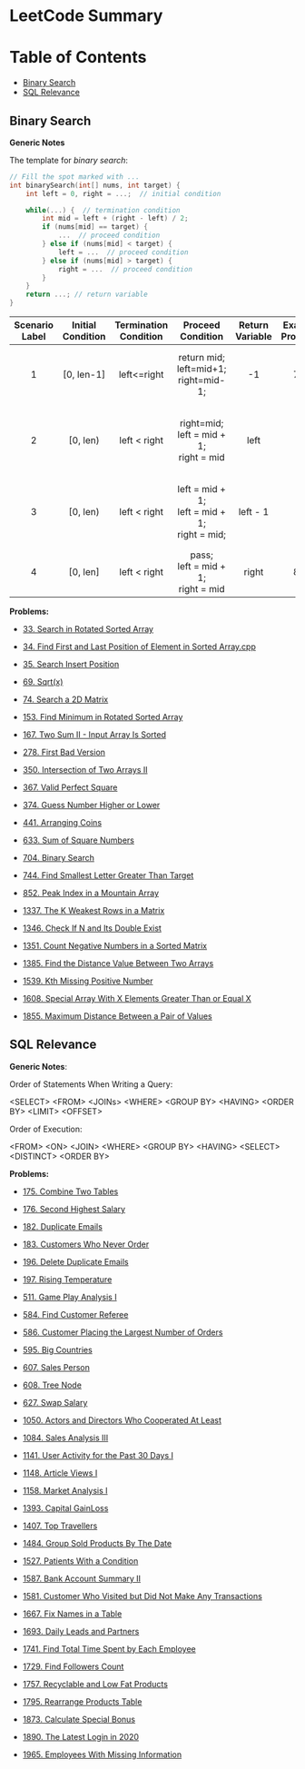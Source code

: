 # LeetCode Summary

# Table of Contents

- [Binary Search](#binary_search)
- [SQL Relevance](#sql)

## <a name='binary_search'>Binary Search</a>

**Generic Notes**

The template for *binary search*:

```cpp
// Fill the spot marked with ...
int binarySearch(int[] nums, int target) {
    int left = 0, right = ...;  // initial condition

    while(...) {  // termination condition
        int mid = left + (right - left) / 2;
        if (nums[mid] == target) {
            ...  // proceed condition
        } else if (nums[mid] < target) {
            left = ...  // proceed condition
        } else if (nums[mid] > target) {
            right = ...  // proceed condition
        }
    }
    return ...; // return variable
}
```

| Scenario Label | Initial Condition | Termination Condition | Proceed Condition                                    | Return Variable | Example Problems | Scenario                                    |
|:--------------:|:-----------------:|:---------------------:|:----------------------------------------------------:|:---------------:|:----------------:|:-------------------------------------------:|
| 1              | [0, len-1]        | left<=right           | return mid;<br/>left=mid+1;<br/>right=mid-1;         | -1              | 704              | Find a single number in a sorted array      |
| 2              | [0, len)          | left < right          | right=mid;<br/>left = mid + 1;<br/>right = mid       | left            |                  | Find the 1st occurence of a certain number  |
| 3              | [0, len)          | left < right          | left = mid + 1;<br/>left = mid + 1;<br/>right = mid; | left - 1        |                  | Find the last occurence of a certain number |
| 4              | [0, len]          | left < right          | pass;<br/>left = mid + 1;<br/>right = mid            | right           | 852              | Find the peak in a mountain array           |

**Problems:**

- [33. Search in Rotated Sorted Array](/Binary%20Search/33.%20Search%20in%20Rotated%20Sorted%20Array.cpp)

- [34. Find First and Last Position of Element in Sorted Array.cpp](/Binary%20Search/34.%20Find%20First%20and%20Last%20Position%20of%20Element%20in%20Sorted%20Array.cpp)

- [35. Search Insert Position](/Binary%20Search/35.%20Search%20Insert%20Position.cpp)

- [69. Sqrt(x)](/Binary%20Search/69.%20Sqrt(x).cpp)

- [74. Search a 2D Matrix](/Binary%20Search/74.%20Search%20a%202D%20Matrix.cpp)

- [153. Find Minimum in Rotated Sorted Array](/Binary%20Search/153.%20Find%20Minimum%20in%20Rotated%20Sorted%20Array.cpp)

- [167. Two Sum II - Input Array Is Sorted](/Binary%20Search/167.%20Two%20Sum%20II%20-%20Input%20Array%20Is%20Sorted.cpp)

- [278. First Bad Version](/Binary%20Search/278.%20First%20Bad%20Version.cpp)

- [350. Intersection of Two Arrays II](/Binary%20Search/350.%20Intersection%20of%20Two%20Arrays%20II.cpp)

- [367. Valid Perfect Square](/Binary%20Search/367.%20Valid%20Perfect%20Square.cpp)

- [374. Guess Number Higher or Lower](/Binary%20Search/374.%20Guess%20Number%20Higher%20or%20Lower.cpp)

- [441. Arranging Coins](/Binary%20Search/441.%20Arranging%20Coins.cpp)

- [633. Sum of Square Numbers](/Binary%20Search/633.%20Sum%20of%20Square%20Numbers.cpp)

- [704. Binary Search](/Binary%20Search/704%20Binary%20Search.cpp)

- [744. Find Smallest Letter Greater Than Target](/Binary%20Search/744.%20Find%20Smallest%20Letter%20Greater%20Than%20Target.cpp)

- [852. Peak Index in a Mountain Array](/Binary%20Search/852.%20Peak%20Index%20in%20a%20Mountain%20Array.cpp)

- [1337. The K Weakest Rows in a Matrix](/Binary%20Search/1337.%20The%20K%20Weakest%20Rows%20in%20a%20Matrix.cpp)

- [1346. Check If N and Its Double Exist](/Binary%20Search/1346.%20Check%20If%20N%20and%20Its%20Double%20Exist.cpp)

- [1351. Count Negative Numbers in a Sorted Matrix](/Binary%20Search/1351.%20Count%20Negative%20Numbers%20in%20a%20Sorted%20Matrix.cpp)

- [1385. Find the Distance Value Between Two Arrays](/Binary%20Search/1385.%20Find%20the%20Distance%20Value%20Between%20Two%20Arrays.cpp)

- [1539. Kth Missing Positive Number](/Binary%20Search/1539.%20Kth%20Missing%20Positive%20Number.cpp)

- [1608. Special Array With X Elements Greater Than or Equal X](/Binary%20Search/1608.%20Special%20Array%20With%20X%20Elements%20Greater%20Than%20or%20Equal%20X.cpp)

- [1855. Maximum Distance Between a Pair of Values](/Binary%20Search/1855.%20Maximum%20Distance%20Between%20a%20Pair%20of%20Values.cpp)

## <a name='sql'>SQL Relevance</a>

**Generic Notes**:

Order of Statements When Writing a Query:

\<SELECT\>  \<FROM\>  \<JOINs\> \<WHERE\> \<GROUP BY\> \<HAVING\> \<ORDER BY\> \<LIMIT\> \<OFFSET\>

Order of Execution:

\<FROM\> \<ON\> \<JOIN\> \<WHERE\> \<GROUP BY\> \<HAVING\> \<SELECT\> \<DISTINCT\> \<ORDER BY\>

**Problems:**

- [175. Combine Two Tables](/SQL%20Practice/175.%20Combine%20Two%20Tables.sql)

- [176. Second Highest Salary](/SQL%20Practice/176.%20Second%20Highest%20Salary.sql)

- [182. Duplicate Emails](/SQL%20Practice/182.%20Duplicate%20Emails.sql)

- [183. Customers Who Never Order](/SQL%20Practice/183.%20Customers%20Who%20Never%20Order.sql)

- [196. Delete Duplicate Emails](/SQL%20Practice/196.%20Delete%20Duplicate%20Emails.sql)

- [197. Rising Temperature](/SQL%20Practice/197.%20Rising%20Temperature.sql)

- [511. Game Play Analysis I](/SQL%20Practice/511.%20Game%20Play%20Analysis%20I.sql)

- [584. Find Customer Referee](/SQL%20Practice/584.%20Find%20Customer%20Referee.sql)

- [586. Customer Placing the Largest Number of Orders](/SQL%20Practice/586.%20Customer%20Placing%20the%20Largest%20Number%20of%20Orders.sql)

- [595. Big Countries](/SQL%20Practice/595.%20Big%20Countries.sql)

- [607. Sales Person](/SQL%20Practice/607.%20Sales%20Person.sql)

- [608. Tree Node](/SQL%20Practice/608.%20Tree%20Node.sql)

- [627. Swap Salary](/SQL%20Practice/627.%20Swap%20Salary.sql)

- [1050. Actors and Directors Who Cooperated At Least](/SQL%20Practice/1050.%20Actors%20and%20Directors%20Who%20Cooperated%20At%20Least%20Three%20Times.sql)

- [1084. Sales Analysis III](/SQL%20Practice/1084.%20Sales%20Analysis%20III.sql)

- [1141. User Activity for the Past 30 Days I](/SQL%20Practice/1141.%20User%20Activity%20for%20the%20Past%2030%20Days%20I.sql)

- [1148. Article Views I](/SQL%20Practice/1148.%20Article%20Views%20I.sql)

- [1158. Market Analysis I](/SQL%20Practice/1158.%20Market%20Analysis%20I.sql)

- [1393. Capital GainLoss](/SQL%20Practice/1393.%20Capital%20GainLoss.sql)

- [1407. Top Travellers](/SQL%20Practice/1407.%20Top%20Travellers.sql)

- [1484. Group Sold Products By The Date](/SQL%20Practice/1484.%20Group%20Sold%20Products%20By%20The%20Date.sql)

- [1527. Patients With a Condition](/SQL%20Practice/1527.%20Patients%20With%20a%20Condition.sql)

- [1587. Bank Account Summary II](/SQL%20Practice/1587.%20Bank%20Account%20Summary%20II.sql)

- [1581. Customer Who Visited but Did Not Make Any Transactions](/SQL%20Practice/1581.%20Customer%20Who%20Visited%20but%20Did%20Not%20Make%20Any%20Transactions.sql)

- [1667. Fix Names in a Table](/SQL%20Practice/1667.%20Fix%20Names%20in%20a%20Table.sql)

- [1693. Daily Leads and Partners](/SQL%20Practice/1693.%20Daily%20Leads%20and%20Partners.sql)

- [1741. Find Total Time Spent by Each Employee](/SQL%20Practice/1741.%20Find%20Total%20Time%20Spent%20by%20Each%20Employee.sql)

- [1729. Find Followers Count](/SQL%20Practice/1729.%20Find%20Followers%20Count.sql)

- [1757. Recyclable and Low Fat Products](/SQL%20Practice/1757.%20Recyclable%20and%20Low%20Fat%20Products.sql)

- [1795. Rearrange Products Table](/SQL%20Practice/1795.%20Rearrange%20Products%20Table.sql)

- [1873. Calculate Special Bonus](/SQL%20Practice/1873.%20Calculate%20Special%20Bonus.sql)

- [1890. The Latest Login in 2020](/SQL%20Practice/1890.%20The%20Latest%20Login%20in%202020.sql)

- [1965. Employees With Missing Information](/SQL%20Practice/1965.%20Employees%20With%20Missing%20Information.sql)
